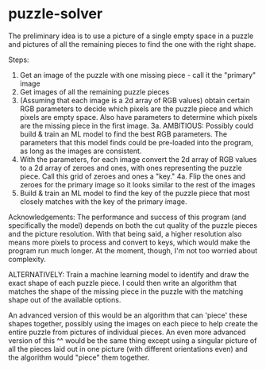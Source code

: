 # puzzle-solver
The preliminary idea is to use a picture of a single empty space in a puzzle and pictures of all the remaining pieces to find the one with the right shape.


Steps: 
1. Get an image of the puzzle with one missing piece - call it the "primary" image
2. Get images of all the remaining puzzle pieces
3. (Assuming that each image is a 2d array of RGB values) obtain certain RGB parameters to decide which pixels are the puzzle piece and which pixels are empty space. Also have parameters to determine which pixels are the missing piece in the first image.
  3a. AMBITIOUS: Possibly could build & train an ML model to find the best RGB parameters. The parameters that this model finds could be pre-loaded into the program, as long as the images are consistent.
4. With the parameters, for each image convert the 2d array of RGB values to a 2d array of zeroes and ones, with ones representing the puzzle piece. Call this grid of zeroes and ones a "key."
  4a. Flip the ones and zeroes for the primary image so it looks similar to the rest of the images
5. Build & train an ML model to find the key of the puzzle piece that most closely matches with the key of the primary image.


Acknowledgements:
The performance and success of this program (and specifically the model) depends on both the cut quality of the puzzle pieces and the picture resolution. With that being said, a higher resolution also means more pixels to process and convert to keys, which would make the program run much longer. At the moment, though, I'm not too worried about complexity.



ALTERNATIVELY:
Train a machine learning model to identify and draw the exact shape of each puzzle piece.
I could then write an algorithm that matches the shape of the missing piece in the puzzle with the matching shape out of the available options.

An advanced version of this would be an algorithm that can 'piece' these shapes together, possibly using the images on each piece to help create the entire puzzle from pictures of individual pieces.
An even more advanced version of this ^^ would be the same thing except using a singular picture of all the pieces laid out in one picture (with different orientations even) and the algorithm would "piece" them together.
